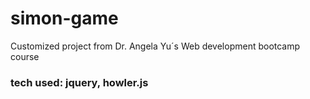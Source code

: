 # simon-game
Customized project from Dr. Angela Yu´s Web development bootcamp course
### tech used: jquery, howler.js
